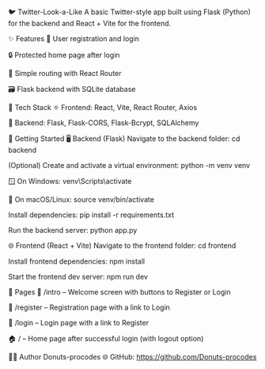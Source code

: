 🐦 Twitter-Look-a-Like
A basic Twitter-style app built using Flask (Python) for the backend and React + Vite for the frontend.

✨ Features
🔐 User registration and login

🔒 Protected home page after login

🔁 Simple routing with React Router

🗃️ Flask backend with SQLite database

🧰 Tech Stack
⚛️ Frontend: React, Vite, React Router, Axios

🐍 Backend: Flask, Flask-CORS, Flask-Bcrypt, SQLAlchemy

🚀 Getting Started
🖥️ Backend (Flask)
Navigate to the backend folder:
cd backend

(Optional) Create and activate a virtual environment:
python -m venv venv

🪟 On Windows: venv\Scripts\activate

🐧 On macOS/Linux: source venv/bin/activate

Install dependencies:
pip install -r requirements.txt

Run the backend server:
python app.py

🌐 Frontend (React + Vite)
Navigate to the frontend folder:
cd frontend

Install frontend dependencies:
npm install

Start the frontend dev server:
npm run dev

📄 Pages
🔰 /intro – Welcome screen with buttons to Register or Login

📝 /register – Registration page with a link to Login

🔑 /login – Login page with a link to Register

🏠 / – Home page after successful login (with logout option)

👨‍💻 Author
Donuts-procodes
🌐 GitHub: https://github.com/Donuts-procodes
